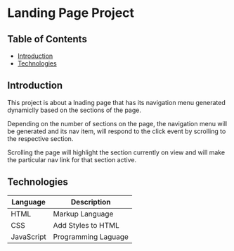 # Landing Page Project

## Table of Contents

* [Introduction](#Introduction)
* [Technologies](#Technologies)

## Introduction

This project is about a lnading page that has its navigation menu generated dynamiclly based on the sections of the page.

Depending on the number of sections on the page, the navigation menu will be generated and its nav item, will respond to the click event by scrolling to the respective section.

Scrolling the page will highlight the section currently on view and will make the particular nav link for that section active.

## Technologies

| Language | Description |
| ----------- | ----------- |
| HTML | Markup Language |
| CSS | Add Styles to HTML|
| JavaScript | Programming Laguage |
